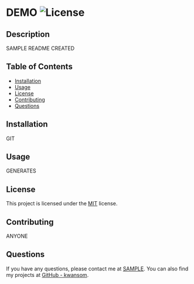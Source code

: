 # DEMO ![License](https://img.shields.io/badge/license-MIT-blue.svg)

## Description

SAMPLE README CREATED

## Table of Contents

- [Installation](#installation)
- [Usage](#usage)
- [License](#license)
- [Contributing](#contributing)
- [Questions](#questions)

## Installation

GIT

## Usage

GENERATES

## License

This project is licensed under the [MIT](https://opensource.org/licenses/MIT) license.

## Contributing

ANYONE

## Questions

If you have any questions, please contact me at [SAMPLE](mailto:SAMPLE).
You can also find my projects at [GitHub - kwansom](https://github.com/kwansom).
